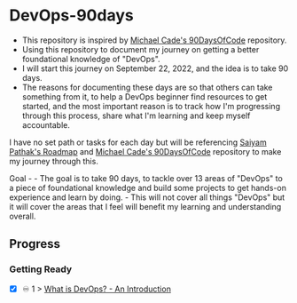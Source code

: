 # DevOps-90days

- This repository is inspired by [Michael Cade's 90DaysOfCode](https://github.com/MichaelCade/90DaysOfDevOps) repository.
- Using this repository to document my journey on getting a better foundational knowledge of "DevOps".
- I will start this journey on September 22, 2022, and the idea is to take 90 days.
- The reasons for documenting these days are so that others can take something from it, to help a DevOps beginner find resources to get started, and the most important reason is to track how I'm progressing through this process, share what I'm learning and keep myself accountable. 


I have no set path or tasks for each day but will be referencing [ Saiyam Pathak's Roadmap](https://youtu.be/7l_n97Mt0ko) and [Michael Cade's 90DaysOfCode](https://github.com/MichaelCade/90DaysOfDevOps) repository to make my journey through this. 

Goal - 
    - The goal is to take 90 days, to tackle over 13 areas of "DevOps" to a piece of foundational knowledge and build some projects to get hands-on experience and learn by doing.
    - This will not cover all things "DevOps" but it will cover the areas that I feel will benefit my learning and understanding overall.

## Progress 

### Getting Ready

- [X] ♾️ 1 > [What is DevOps? - An Introduction]()